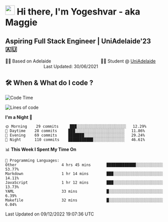 <h1><img src="https://emojis.slackmojis.com/emojis/images/1531849430/4246/blob-sunglasses.gif?1531849430" width="30"/> Hi there, I'm Yogeshvar - aka Maggie</h1>

## Aspiring Full Stack Engineer | UniAdelaide'23 🇦🇺  
🏂🏻  Based on Adelaide &nbsp;&nbsp;&nbsp;&nbsp;&nbsp;&nbsp;&nbsp;&nbsp;&nbsp;&nbsp;&nbsp;&nbsp;&nbsp;&nbsp;&nbsp;&nbsp;&nbsp;&nbsp;&nbsp;&nbsp;&nbsp;&nbsp;&nbsp;&nbsp;&nbsp;&nbsp;&nbsp;&nbsp;&nbsp;&nbsp;&nbsp;&nbsp;&nbsp;&nbsp;&nbsp;&nbsp;&nbsp;&nbsp;&nbsp;👨‍💻 Student @ [UniAdelaide](https://www.adelaide.edu.au)   &nbsp;&nbsp;&nbsp;&nbsp;&nbsp;&nbsp;&nbsp;&nbsp;&nbsp;&nbsp;&nbsp;&nbsp;&nbsp;&nbsp;&nbsp;&nbsp;&nbsp;&nbsp;&nbsp;&nbsp;&nbsp;&nbsp;&nbsp;&nbsp;&nbsp;&nbsp;&nbsp;&nbsp;&nbsp;&nbsp;&nbsp;Last Updated: 30/06/2021

## 🛠 When & What do I code ?  

<!--START_SECTION:waka-->
![Code Time](http://img.shields.io/badge/Code%20Time-1%2C863%20hrs%2035%20mins-blue)

![Lines of code](https://img.shields.io/badge/From%20Hello%20World%20I%27ve%20Written-2%20Million%20lines%20of%20code-blue)

**I'm a Night 🦉** 

```text
🌞 Morning    29 commits     ███░░░░░░░░░░░░░░░░░░░░░░   12.29% 
🌆 Daytime    28 commits     ███░░░░░░░░░░░░░░░░░░░░░░   11.86% 
🌃 Evening    69 commits     ███████░░░░░░░░░░░░░░░░░░   29.24% 
🌙 Night      110 commits    ███████████░░░░░░░░░░░░░░   46.61%

```


📊 **This Week I Spent My Time On** 

```text
💬 Programming Languages: 
Other                    4 hrs 45 mins       █████████████░░░░░░░░░░░░   53.77% 
Markdown                 1 hr 14 mins        ███░░░░░░░░░░░░░░░░░░░░░░   14.11% 
JavaScript               1 hr 12 mins        ███░░░░░░░░░░░░░░░░░░░░░░   13.73% 
YAML                     33 mins             █░░░░░░░░░░░░░░░░░░░░░░░░   6.39% 
Makefile                 32 mins             █░░░░░░░░░░░░░░░░░░░░░░░░   6.04%

```


 Last Updated on 09/12/2022 19:07:36 UTC
<!--END_SECTION:waka-->
